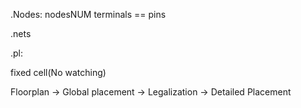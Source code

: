 .Nodes: nodesNUM terminals == pins

.nets

.pl: 

fixed cell(No watching)

Floorplan -> Global placement -> Legalization -> Detailed Placement







